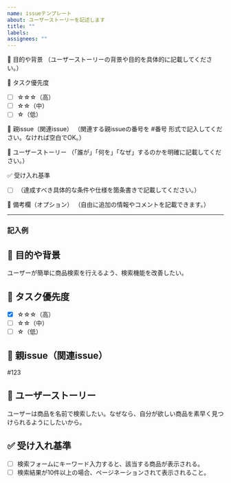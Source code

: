 ```yaml
---
name: issueテンプレート
about: ユーザーストーリーを記述します
title: ""
labels:
assignees: ""
---
```


💫 目的や背景
（ユーザーストーリーの背景や目的を具体的に記載してください。）

🌟 タスク優先度
- [ ] ☆☆☆（高）
- [ ] ☆☆（中）
- [ ] ☆（低）

📌 親issue（関連issue）
（関連する親issueの番号を #番号 形式で記入してください。なければ空白でOK。）

📌 ユーザーストーリー
（「誰が」「何を」「なぜ」するのかを明確に記載してください。）

✅ 受け入れ基準
- [ ] （達成すべき具体的な条件や仕様を箇条書きで記載してください。）

🔖 備考欄（オプション）
（自由に追加の情報やコメントを記載できます。）

---

### 記入例

## 💫 目的や背景
ユーザーが簡単に商品検索を行えるよう、検索機能を改善したい。

## 🌟 タスク優先度
- [x] ☆☆☆（高）
- [ ] ☆☆（中）
- [ ] ☆（低）

## 📌 親issue（関連issue）
#123

## 📌 ユーザーストーリー
ユーザーは商品を名前で検索したい。なぜなら、自分が欲しい商品を素早く見つけられるようにしたいから。

## ✅ 受け入れ基準
- [ ] 検索フォームにキーワード入力すると、該当する商品が表示される。
- [ ] 検索結果が10件以上の場合、ページネーションされて表示されること。